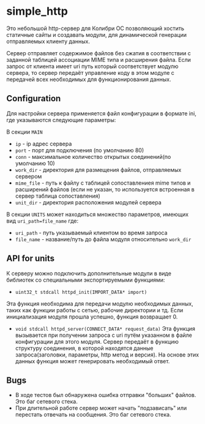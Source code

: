 
# simple_http
Это небольшой http-сервер для Колибри ОС позволяющий хостить статичные сайты и создавать модули, для динамической генерации отправляемых клиенту данных. 

Сервер отправляет содержимое файлов без сжатия в соответствии с заданной таблицей ассоциации MIME типа и расширения файла.
Если запрос от клиента имеет uri путь который соответствует модулю сервера, то сервер передаёт управление коду в этом модуле с передачей всех необходимых для функционирования данных.


## Configuration
Для настройки сервера применяется файл конфигурации в формате ini, где указываются следующие параметры:

В секции <CODE>MAIN</CODE>
 - <CODE>ip</CODE> - ip адрес сервера 
 - <CODE>port</CODE> - порт для подключения (по умолчанию 80)
 - <CODE>conn</CODE> - максимальное количество открытых соединений(по умолчанию 10)
 - <CODE>work_dir</CODE> - директория для размещения файлов, отправляемых сервером
 - <CODE>mime_file</CODE> - путь к файлу с таблицей сопоставлениея mime типов и расширений файлов (если не указан, то используется встроенная в сервер таблица сопоставления) 
 - <CODE>unit_dir</CODE> - директория расположения модулей сервера

 В секции <CODE>UNITS</CODE> может находиться множество параметров, имеющих вид <CODE>uri_path=file_name</CODE> где: 
 - <CODE>uri_path</CODE> - путь указываемый клиентом во время запроса
 - <CODE>file_name</CODE> - название/путь до файла модуля относительно <CODE>work_dir</CODE>



## API for units

К серверу можно подключить дополнительные модули в виде библиотек со специальными экспортируемыми функциями:

 - <CODE>uint32_t stdcall httpd_init(IMPORT_DATA* import)</CODE>

Эта функция необходима для передачи модулю необходимых данных, таких как функции работы с сетью, рабочие директории и тд.
Если инициализация модуля прошла успешно, функция возвращает 0.

 - <CODE>void stdcall httpd_server(CONNECT_DATA* request_data)</CODE>
Эта функция вызывается при получении запроса с uri путём указанном в файле конфигурации для этого модуля. Сервер передаёт в функцию структуру соединения, в которой находятся данные запроса(заголовки, параметры, http метод и версия). На основе этих данных функция может генерировать необходимый ответ. 

 
## Bugs 

 - В ходе тестов был обнаружена ошибка отправки "больших" файлов. Это баг сетевого стека.
 - При длительной работе сервер может начать "подзависать" или перестать отвечать на сообщения. Это баг сетевого стека.
